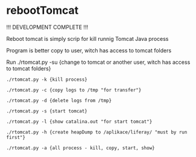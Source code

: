 # rebootTomcat

!!! DEVELOPMENT COMPLETE !!!

Reboot tomcat is simply scrip for kill runnig Tomcat Java process

Program is better copy to user, witch has access to tomcat folders


Run 
    ./rtomcat.py -su {change to tomcat or another user, witch has access to tomcat folders}

    ./rtomcat.py -k {kill process}

    ./rtomcat.py -c {copy logs to /tmp "for transfer"}

    ./rtomcat.py -d {delete logs from /tmp}

    ./rtomcat.py -s {start tomcat}
 
    ./rtomcat.py -l {show catalina.out "for start tomcat"}
    
    ./rtomcat.py -h {create heapDump to /aplikace/liferay/ "must by run first"} 
    
    ./rtomcat.py -a {all process - kill, copy, start, show}


